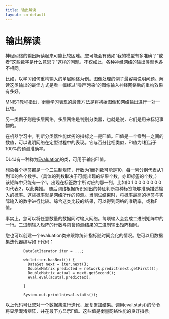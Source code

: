 ```yaml
---
title: 输出解读
layout: cn-default
---
```


# 输出解读

神经网络的输出解读起来可能比较困难。您可能会有诸如“我的模型有多准确？”或者“这些数字是什么意思？”这样的问题。不仅如此，各种神经网络的输出类型也各不相同。 

比如，以学习如何重构输入的单层网络为例。图像处理的例子最容易说明问题。解读这类输出的最佳方式是看一幅经过“噪声污染”的图像输入神经网络后的重构效果有多好。 

MNIST教程指出，衡量学习表现的最佳方法是将初始图像和网络输出进行一对一比较。

另一类例子则是多层网络。多层网络是判别分类器，也就是说，它们是用来标记事物的。 

在机器学习中，判断分类器性能优劣的指标之一是F1值。F1值是一个零到一之间的数值，可以说明网络在定型过程中的表现。它与百分比相类似，F1值为1相当于100%的预测准确率。

DL4J有一种称为[Evaluation](../doc/org/deeplearning4j/eval/Evaluation.html)的类，可用于输出F1值。

想象每个标签都是一个二进制矩阵，行数为1而列数可能是10，每一列分别代表从1到10的各个数字。（具体的列数取决于可能出现的结果个数，亦即标签的个数。）该矩阵中只能有一个1，出现在标签数字所对应的那一列，比如[0 1 0 0 0 0 0 0 0 0]代表2，以此类推。 
随后网络根据所识别出的特征判断每种标签能够准确描述输入的概率。这些概率就是网络所作的预测。当测试结束时，将概率最高的标签与实际输入的数字进行比较。综合这类比较的结果，可以得到网络的准确率，或称F值。 

事实上，您可以将任意数量的数据同时输入网络。每项输入会变成二进制矩阵中的一行。二进制输入矩阵的行数与包含预测结果的二进制输出矩阵相同。

您也可以创建一个evaluation类来跟踪统计指标随时间变化的情况。您可以用数据集迭代器编写如下代码：

            DataSetIterator iter = ...;

            while(iter.hasNext()) {
              DataSet next = iter.next();
              DoubleMatrix predicted = network.predict(next.getFirst());
              DoubleMatrix actual = next.getSecond();
              eval.eval(acutal,predicted);

            }

            System.out.println(eval.stats());

以上代码可让您对一个数据集进行迭代，反复累加结果。调用eval.stats()的命令将显示混淆矩阵，并在最下方显示F值。这些值是衡量网络性能的良好指标。 
